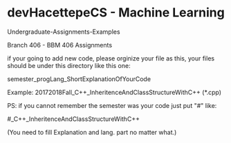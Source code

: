 # devHacettepeCS - Machine Learning
Undergraduate-Assignments-Examples

Branch 406 - BBM 406 Assignments

if your going to add new code, please orginize your file as this, your files should be under this directory like this one:

semester_progLang_ShortExplanationOfYourCode

Example: 20172018Fall_C++_InheritenceAndClassStructureWithC++ (*.cpp)

PS: if you cannot remember the semester was your code just put "#" like:

#_C++_InheritenceAndClassStructureWithC++

(You need to fill Explanation and lang. part no matter what.)
